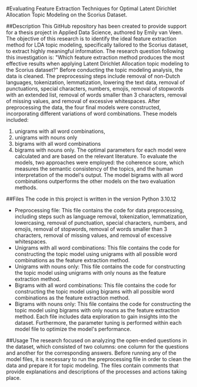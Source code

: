 #Evaluating Feature Extraction Techniques for Optimal Latent Dirichlet Allocation Topic Modeling on the Scorius Dataset.


##Description
This GitHub repository has been created to provide support for a thesis project in Applied Data Science, authored by Emily van Veen.
The objective of this research is to identify the ideal feature extraction method for LDA topic modeling, specifically tailored to the Scorius dataset, to extract highly meaningful information. The research question following this investigation is: "Which feature extraction method produces the most effective results when applying Latent Dirichlet Allocation topic modeling to the Scorius dataset?"
Before conducting the topic modeling analysis, the data is cleaned. The preprocessing steps include removal of non-Dutch languages, tokenization, lemmatization, lowering the text data, removal of punctuations, special characters, numbers, emojis, removal of stopwords with an extended list, removal of words smaller than 3 characters, removal of missing values, and removal of excessive whitespaces. After preprocessing the data, the four final models were constructed, incorporating different variations of word combinations. These models included:
1. unigrams with all word combinations, 
2. unigrams with nouns only
3. bigrams with all word combinations
4. bigrams with nouns only. 
The optimal parameters for each model were calculated and are based on the relevant literature. To evaluate the models, two approaches were employed: the coherence score, which measures the semantic consistency of the topics, and the human interpretation of the model's output.
The model bigrams with all word combinations outperforms the other models on the two evaluation methods. 

##Files
The code in this project is written in the version Python 3.10.12
- Preprocessing file: This file contains the code for data preprocessing, including steps such as language removal, tokenization, lemmatization, lowercasing, removal of punctuation, special characters, numbers, and emojis, removal of stopwords, removal of words smaller than 3 characters, removal of missing values, and removal of excessive whitespaces. 
- Unigrams with all word combinations: This file contains the code for constructing the topic model using unigrams with all possible word combinations as the feature extraction method.
- Unigrams with nouns only: This file contains the code for constructing the topic model using unigrams with only nouns as the feature extraction method.
- Bigrams with all word combinations: This file contains the code for constructing the topic model using bigrams with all possible word combinations as the feature extraction method.
- Bigrams with nouns only: This file contains the code for constructing the topic model using bigrams with only nouns as the feature extraction method.
Each file includes data exploration to gain insights into the dataset. Furthermore, the parameter tuning is performed within each model file to optimize the model's performance.

##Usage
The research focused on analyzing the open-ended questions in the dataset, which consisted of two columns: one column for the questions and another for the corresponding answers.
Before running any of the model files, it is necessary to run the preprocessing file in order to clean the data and prepare it for topic modeling. The files contain comments that provide explanations and descriptions of the processes and actions taking place.

